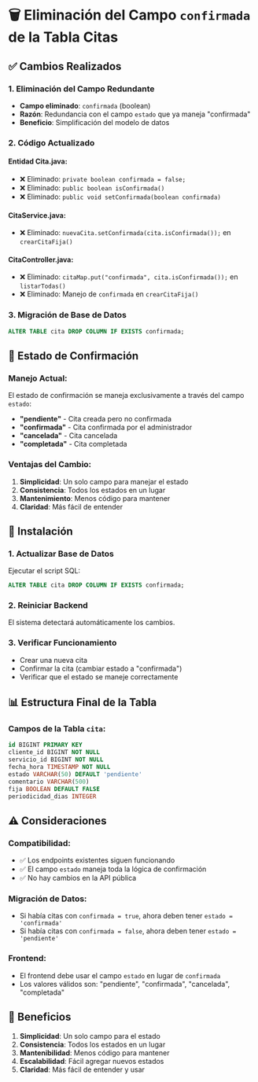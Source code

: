 # 🗑️ Eliminación del Campo `confirmada` de la Tabla Citas

## ✅ Cambios Realizados

### **1. Eliminación del Campo Redundante**
- **Campo eliminado**: `confirmada` (boolean)
- **Razón**: Redundancia con el campo `estado` que ya maneja "confirmada"
- **Beneficio**: Simplificación del modelo de datos

### **2. Código Actualizado**

#### **Entidad Cita.java:**
- ❌ Eliminado: `private boolean confirmada = false;`
- ❌ Eliminado: `public boolean isConfirmada()`
- ❌ Eliminado: `public void setConfirmada(boolean confirmada)`

#### **CitaService.java:**
- ❌ Eliminado: `nuevaCita.setConfirmada(cita.isConfirmada());` en `crearCitaFija()`

#### **CitaController.java:**
- ❌ Eliminado: `citaMap.put("confirmada", cita.isConfirmada());` en `listarTodas()`
- ❌ Eliminado: Manejo de `confirmada` en `crearCitaFija()`

### **3. Migración de Base de Datos**
```sql
ALTER TABLE cita DROP COLUMN IF EXISTS confirmada;
```

## 🔄 Estado de Confirmación

### **Manejo Actual:**
El estado de confirmación se maneja exclusivamente a través del campo `estado`:

- **"pendiente"** - Cita creada pero no confirmada
- **"confirmada"** - Cita confirmada por el administrador
- **"cancelada"** - Cita cancelada
- **"completada"** - Cita completada

### **Ventajas del Cambio:**
1. **Simplicidad**: Un solo campo para manejar el estado
2. **Consistencia**: Todos los estados en un lugar
3. **Mantenimiento**: Menos código para mantener
4. **Claridad**: Más fácil de entender

## 🚀 Instalación

### **1. Actualizar Base de Datos**
Ejecutar el script SQL:
```sql
ALTER TABLE cita DROP COLUMN IF EXISTS confirmada;
```

### **2. Reiniciar Backend**
El sistema detectará automáticamente los cambios.

### **3. Verificar Funcionamiento**
- Crear una nueva cita
- Confirmar la cita (cambiar estado a "confirmada")
- Verificar que el estado se maneje correctamente

## 📊 Estructura Final de la Tabla

### **Campos de la Tabla `cita`:**
```sql
id BIGINT PRIMARY KEY
cliente_id BIGINT NOT NULL
servicio_id BIGINT NOT NULL
fecha_hora TIMESTAMP NOT NULL
estado VARCHAR(50) DEFAULT 'pendiente'
comentario VARCHAR(500)
fija BOOLEAN DEFAULT FALSE
periodicidad_dias INTEGER
```

## ⚠️ Consideraciones

### **Compatibilidad:**
- ✅ Los endpoints existentes siguen funcionando
- ✅ El campo `estado` maneja toda la lógica de confirmación
- ✅ No hay cambios en la API pública

### **Migración de Datos:**
- Si había citas con `confirmada = true`, ahora deben tener `estado = 'confirmada'`
- Si había citas con `confirmada = false`, ahora deben tener `estado = 'pendiente'`

### **Frontend:**
- El frontend debe usar el campo `estado` en lugar de `confirmada`
- Los valores válidos son: "pendiente", "confirmada", "cancelada", "completada"

## 🎯 Beneficios

1. **Simplicidad**: Un solo campo para el estado
2. **Consistencia**: Todos los estados en un lugar
3. **Mantenibilidad**: Menos código para mantener
4. **Escalabilidad**: Fácil agregar nuevos estados
5. **Claridad**: Más fácil de entender y usar 